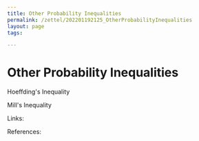 ```yaml
---
title: Other Probability Inequalities
permalink: /zettel/202201192125_OtherProbabilityInequalities
layout: page
tags: 

---
```

# Other Probability Inequalities

Hoeffding's Inequality

Mill's Inequality

Links: 

References: 

